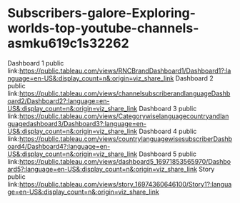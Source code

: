 # Subscribers-galore-Exploring-worlds-top-youtube-channels-asmku619c1s32262
Dashboard 1 public link:https://public.tableau.com/views/RNCBrandDashboard1/Dashboard1?:language=en-US&:display_count=n&:origin=viz_share_link
Dashboard 2 public link:https://public.tableau.com/views/channelsubscriberandlanguageDashboard2/Dashboard2?:language=en-US&:display_count=n&:origin=viz_share_link
Dashboard 3 public link:https://public.tableau.com/views/Categorywiselanguagecountryandlanguagedashboard3/Dashboard3?:language=en-US&:display_count=n&:origin=viz_share_link
Dashboard 4 public link:https://public.tableau.com/views/countrylanguagewisesubscriberDashboard4/Dashboard4?:language=en-US&:display_count=n&:origin=viz_share_link
Dashboard 5 public link:https://public.tableau.com/views/dashboard5_16971853565970/Dashboard5?:language=en-US&:display_count=n&:origin=viz_share_link
Story public link:https://public.tableau.com/views/story_16974360646100/Story1?:language=en-US&:display_count=n&:origin=viz_share_link
